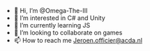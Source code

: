 - 👋 Hi, I’m @Omega-The-III
- 👀 I’m interested in C# and Unity
- 🌱 I’m currently learning JS
- 💞️ I’m looking to collaborate on games
- 📫 How to reach me Jeroen.officier@acda.nl
